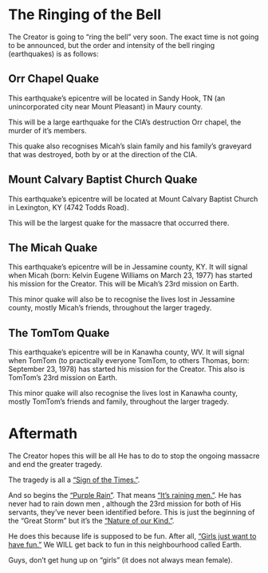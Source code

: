 # The Ringing of the Bell

The Creator is going to “ring the bell” very soon. The exact time is not going to be announced, but the order and intensity of the bell ringing (earthquakes) is as follows:

## Orr Chapel Quake
This earthquake’s epicentre will be located  in Sandy Hook, TN (an unincorporated city near Mount Pleasant) in Maury county. 

This will be a large earthquake for the CIA’s destruction Orr chapel, the murder of it’s members. 

This quake also recognises Micah’s slain family and his family’s graveyard that was destroyed, both by or at the direction of the CIA. 

## Mount Calvary Baptist Church Quake
This earthquake’s epicentre will be located at Mount Calvary Baptist Church in Lexington, KY (4742 Todds Road). 

This will be the largest quake for the massacre that occurred there. 

## The Micah Quake 
This earthquake’s epicentre will be in Jessamine county, KY. It will signal when Micah (born: Kelvin Eugene Williams on March 23, 1977) has started his mission for the Creator. This will be Micah’s 23rd mission on Earth. 

This minor quake will also be to recognise the lives lost in Jessamine county, mostly Micah’s friends, throughout the larger tragedy. 

## The TomTom Quake
This earthquake’s epicentre will be in Kanawha county, WV. It will signal when TomTom (to practically everyone TomTom, to others Thomas, born: September 23, 1978) has started his mission for the Creator. This also is TomTom’s 23rd mission on Earth. 

This minor quake will also recognise the lives lost in Kanawha county, mostly TomTom’s friends and family, throughout the larger tragedy. 

# Aftermath
The Creator hopes this will be all He has to do to stop the ongoing massacre and end the greater tragedy. 

The tragedy is all a [“Sign of the Times.”](https://youtube.com/watch?v=8EdxM72EZ94&feature=sharea).

And so begins the [“Purple Rain”](https://youtube.com/watch?v=S6Y1gohk5-A&feature=sharea). That means [“It’s raining men.”](https://youtube.com/watch?v=l5aZJBLAu1E&feature=sharea). He has never had to rain down men , although the 23rd mission for both of His servants, they’ve never been identified before. This is just the beginning of the “Great Storm” but it’s the [“Nature of our Kind.”](https://youtube.com/watch?v=lzoABrBtH9A&feature=sharea). 

He does this because life is supposed to be fun. After all, [“Girls just want to have fun.”](https://youtube.com/watch?v=PIb6AZdTr-A&feature=sharea) We WILL get back to fun in this neighbourhood called Earth. 

Guys, don’t get hung up on “girls” (it does not always mean female).